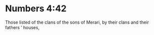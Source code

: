 # Numbers 4:42

Those listed of the clans of the sons of Merari, by their clans and their fathers ’ houses,
